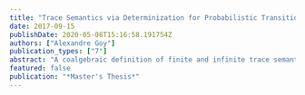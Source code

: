 ```yaml
---
title: "Trace Semantics via Determinization for Probabilistic Transition Systems"
date: 2017-09-15
publishDate: 2020-05-08T15:16:58.191754Z
authors: ["Alexandre Goy"]
publication_types: ["7"]
abstract: "A coalgebraic definition of finite and infinite trace semantics for probabilistic transition systems has recently been given using a certain Kleisli category. In this paper this semantics is developed using a coalgebraic method which is an instance of general determinization. Once applied to discrete systems, this point of view allows the exploitation of the determinized structure by up-to techniques. Thereby it becomes possible to algorithmically check the equivalence of two finite probabilistic transition systems."
featured: false
publication: "*Master's Thesis*"
---
```


